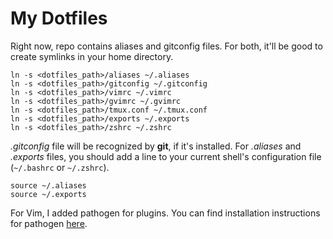 # My Dotfiles

Right now, repo contains aliases and gitconfig files. For both, it'll be good to create symlinks in your home directory.

    ln -s <dotfiles_path>/aliases ~/.aliases
    ln -s <dotfiles_path>/gitconfig ~/.gitconfig
    ln -s <dotfiles_path>/vimrc ~/.vimrc
    ln -s <dotfiles_path>/gvimrc ~/.gvimrc
    ln -s <dotfiles_path>/tmux.conf ~/.tmux.conf
    ln -s <dotfiles_path>/exports ~/.exports
    ln -s <dotfiles_path>/zshrc ~/.zshrc
    
*.gitconfig* file will be recognized by **git**, if it's installed. For *.aliases* and *.exports* files, you should add a line to your current shell's configuration file (`~/.bashrc` or `~/.zshrc`).

    source ~/.aliases
    source ~/.exports
    
For Vim, I added pathogen for plugins. You can find installation instructions for pathogen [here](https://github.com/tpope/vim-pathogen).
